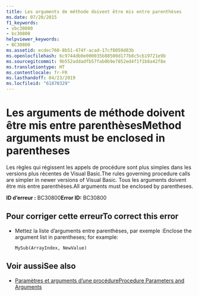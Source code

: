```yaml
---
title: Les arguments de méthode doivent être mis entre parenthèses
ms.date: 07/20/2015
f1_keywords:
- vbc30800
- bc30800
helpviewer_keywords:
- BC30800
ms.assetid: ecdec760-8b51-474f-acad-17cf8059d83b
ms.openlocfilehash: 6c9744db0e000035b88500d177b8c5cb19721e9b
ms.sourcegitcommit: 9b552addadfb57fab0b9e7852ed4f1f1b8a42f8e
ms.translationtype: HT
ms.contentlocale: fr-FR
ms.lasthandoff: 04/23/2019
ms.locfileid: "61870329"
---
```

# <a name="method-arguments-must-be-enclosed-in-parentheses"></a><span data-ttu-id="e00e7-102">Les arguments de méthode doivent être mis entre parenthèses</span><span class="sxs-lookup"><span data-stu-id="e00e7-102">Method arguments must be enclosed in parentheses</span></span>
<span data-ttu-id="e00e7-103">Les règles qui régissent les appels de procédure sont plus simples dans les versions plus récentes de Visual Basic.</span><span class="sxs-lookup"><span data-stu-id="e00e7-103">The rules governing procedure calls are simpler in newer versions of Visual Basic.</span></span> <span data-ttu-id="e00e7-104">Tous les arguments doivent être mis entre parenthèses.</span><span class="sxs-lookup"><span data-stu-id="e00e7-104">All arguments must be enclosed by parentheses.</span></span>  
  
 <span data-ttu-id="e00e7-105">**ID d’erreur :** BC30800</span><span class="sxs-lookup"><span data-stu-id="e00e7-105">**Error ID:** BC30800</span></span>  
  
## <a name="to-correct-this-error"></a><span data-ttu-id="e00e7-106">Pour corriger cette erreur</span><span class="sxs-lookup"><span data-stu-id="e00e7-106">To correct this error</span></span>  
  
- <span data-ttu-id="e00e7-107">Mettez la liste d’arguments entre parenthèses, par exemple :</span><span class="sxs-lookup"><span data-stu-id="e00e7-107">Enclose the argument list in parentheses; for example:</span></span>  
  
    ```  
    MySub(ArrayIndex, NewValue)  
    ```  
  
## <a name="see-also"></a><span data-ttu-id="e00e7-108">Voir aussi</span><span class="sxs-lookup"><span data-stu-id="e00e7-108">See also</span></span>

- [<span data-ttu-id="e00e7-109">Paramètres et arguments d’une procédure</span><span class="sxs-lookup"><span data-stu-id="e00e7-109">Procedure Parameters and Arguments</span></span>](../../visual-basic/programming-guide/language-features/procedures/procedure-parameters-and-arguments.md)
